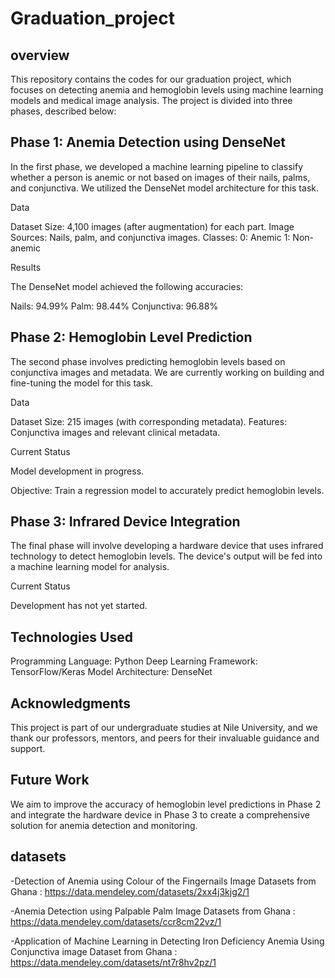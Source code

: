 # Graduation_project

## overview
This repository contains the codes for our graduation project, which focuses on detecting anemia and hemoglobin levels using machine learning models and medical image analysis. The project is divided into three phases, described below:

## Phase 1: Anemia Detection using DenseNet
  In the first phase, we developed a machine learning pipeline to classify whether a person is anemic or not based on images of their nails, palms, and conjunctiva. We utilized the DenseNet model architecture for this task.

Data

Dataset Size: 4,100 images (after augmentation) for each part.
Image Sources: Nails, palm, and conjunctiva images.
Classes:
0: Anemic
1: Non-anemic

Results

The DenseNet model achieved the following accuracies:

Nails: 94.99%
Palm: 98.44%
Conjunctiva: 96.88%

## Phase 2: Hemoglobin Level Prediction

The second phase involves predicting hemoglobin levels based on conjunctiva images and metadata. We are currently working on building and fine-tuning the model for this task.

Data

Dataset Size: 215 images (with corresponding metadata).
Features: Conjunctiva images and relevant clinical metadata.

Current Status

Model development in progress.

Objective: Train a regression model to accurately predict hemoglobin levels.

## Phase 3: Infrared Device Integration

The final phase will involve developing a hardware device that uses infrared technology to detect hemoglobin levels. The device's output will be fed into a machine learning model for analysis.

Current Status

Development has not yet started.

## Technologies Used
Programming Language: Python
Deep Learning Framework: TensorFlow/Keras
Model Architecture: DenseNet

## Acknowledgments
This project is part of our undergraduate studies at Nile University, and we thank our professors, mentors, and peers for their invaluable guidance and support.

## Future Work
We aim to improve the accuracy of hemoglobin level predictions in Phase 2 and integrate the hardware device in Phase 3 to create a comprehensive solution for anemia detection and monitoring.

## datasets
-Detection of Anemia using Colour of the Fingernails Image Datasets from Ghana : https://data.mendeley.com/datasets/2xx4j3kjg2/1

-Anemia Detection using Palpable Palm Image Datasets from Ghana : https://data.mendeley.com/datasets/ccr8cm22vz/1

-Application of Machine Learning in Detecting Iron Deficiency Anemia Using Conjunctiva image Dataset from Ghana : https://data.mendeley.com/datasets/nt7r8hv2pz/1
